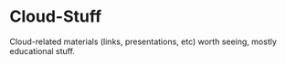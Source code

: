 # Cloud-Stuff

Cloud-related materials (links, presentations, etc) worth seeing, mostly educational stuff.
